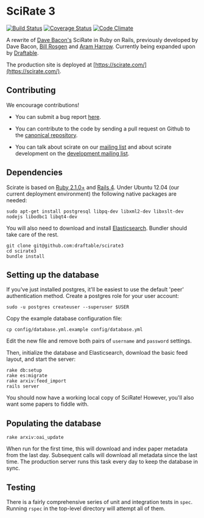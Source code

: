 # SciRate 3

[![Build Status](https://travis-ci.org/draftable/scirate3.svg?branch=master)](https://travis-ci.org/draftable/scirate3)
[![Coverage Status](https://coveralls.io/repos/draftable/scirate3/badge.png?branch=master)](https://coveralls.io/r/draftable/scirate3?branch=master)
[![Code Climate](https://codeclimate.com/github/draftable/scirate3.png)](https://codeclimate.com/github/draftable/scirate3)

A rewrite of [Dave Bacon's](http://dabacon.org) SciRate in Ruby on Rails, previously developed by Dave Bacon, [Bill Rosgen](http://intractable.ca/bill/) and [Aram Harrow](http://www.mit.edu/~aram/). Currently being expanded upon by [Draftable](https://draftable.com/).

The production site is deployed at [https://scirate.com/](https://scirate.com/).

## Contributing

We encourage contributions!

* You can submit a bug report [here](https://github.com/draftable/scirate3/issues).

* You can contribute to the code by sending a pull request on Github to the [canonical repository](https://github.com/draftable/scirate3).

* You can talk about scirate on our [mailing list](https://groups.google.com/forum/?fromgroups=#!forum/scirate) and about scirate development on the [development mailing list](https://groups.google.com/forum/?fromgroups=#!forum/scirate-dev).

## Dependencies

Scirate is based on [Ruby 2.1.0+](http://rvm.io/) and [Rails 4](http://rubyonrails.org/). Under Ubuntu 12.04 (our current deployment environment) the following native packages are needed:

```shell
sudo apt-get install postgresql libpq-dev libxml2-dev libxslt-dev nodejs libodbc1 libqt4-dev
```

You will also need to download and install [Elasticsearch](http://www.elasticsearch.org/overview/elkdownloads/). Bundler should take care of the rest.

```shell
git clone git@github.com:draftable/scirate3
cd scirate3
bundle install
```

## Setting up the database

If you've just installed postgres, it'll be easiest to use the default 'peer' authentication method.  Create a postgres role for your user account:

```shell
sudo -u postgres createuser --superuser $USER
```

Copy the example database configuration file:

```
cp config/database.yml.example config/database.yml
```

Edit the new file and remove both pairs of `username` and `password` settings.

Then, initialize the database and Elasticsearch, download the basic feed layout, and start the server:

```shell
rake db:setup
rake es:migrate
rake arxiv:feed_import
rails server
```

You should now have a working local copy of SciRate! However, you'll also want some papers to fiddle with.

## Populating the database

```shell
rake arxiv:oai_update
```

When run for the first time, this will download and index paper metadata from the last day. Subsequent calls will download all metadata since the last time. The production server runs this task every day to keep the database in sync.

## Testing

There is a fairly comprehensive series of unit and integration tests in `spec`. Running `rspec` in the top-level directory will attempt all of them.
